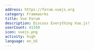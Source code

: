 ```yaml
---
address: https://forum.vuejs.org
category: Frameworks
title: Vue Forum
description: Discuss Everything Vue.js!
userCount: 41350
icon: vuejs.png
activity: high
language: en_US
---
```

